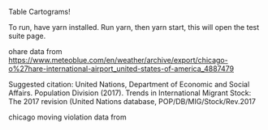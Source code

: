 Table Cartograms!


To run, have yarn installed. Run yarn, then yarn start, this will open the test suite page.


ohare data from
https://www.meteoblue.com/en/weather/archive/export/chicago-o%27hare-international-airport_united-states-of-america_4887479

Suggested citation: United Nations, Department of Economic and Social Affairs. Population Division (2017). Trends in International Migrant Stock: The 2017 revision (United Nations database, POP/DB/MIG/Stock/Rev.2017

chicago moving violation data from
